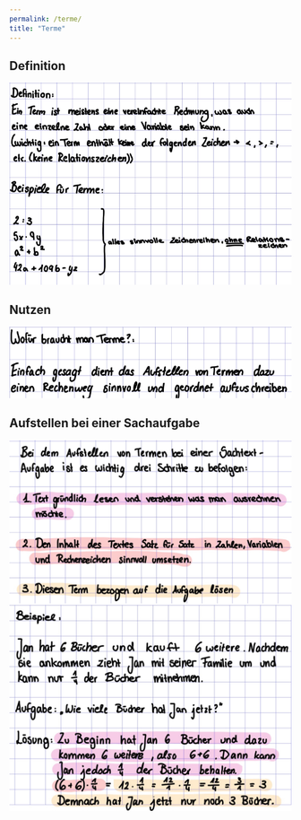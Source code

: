 ```yaml
---
permalink: /terme/
title: "Terme"
---
```


## Definition

![](../assets/images/2022-06-21-19-41-24.png)

## Nutzen

![](../assets/images/2022-06-21-19-41-37.png)

## Aufstellen bei einer Sachaufgabe

![](../assets/images/2022-06-21-20-01-16.png)
![](../assets/images/2022-06-21-20-01-27.png)
